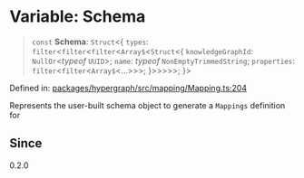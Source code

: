 # Variable: Schema

> `const` **Schema**: `Struct`\<\{ `types`: `filter`\<`filter`\<`filter`\<`Array$`\<`Struct`\<\{ `knowledgeGraphId`: `NullOr`\<*typeof* `UUID`\>; `name`: *typeof* `NonEmptyTrimmedString`; `properties`: `filter`\<`filter`\<`Array$`\<...\>\>\>; \}\>\>\>\>\>; \}\>

Defined in: [packages/hypergraph/src/mapping/Mapping.ts:204](https://github.com/hashirpm/hypergraph/blob/ab4ea1cdb9430798142e0d735aac9d31c2cf0ae0/packages/hypergraph/src/mapping/Mapping.ts#L204)

Represents the user-built schema object to generate a `Mappings` definition for

## Since

0.2.0

